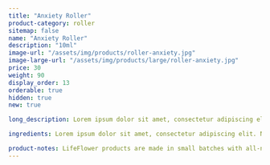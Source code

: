 ```yaml
---
title: "Anxiety Roller"
product-category: roller
sitemap: false
name: "Anxiety Roller"
description: "10ml"
image-url: "/assets/img/products/roller-anxiety.jpg"
image-large-url: "/assets/img/products/large/roller-anxiety.jpg"
price: 30
weight: 90
display_order: 13
orderable: true
hidden: true
new: true

long_description: Lorem ipsum dolor sit amet, consectetur adipiscing elit. Nunc sodales molestie dictum. Donec nec hendrerit augue, ac viverra massa. Aliquam purus libero, semper ac imperdiet id, ullamcorper id nisl. Mauris a nulla pellentesque odio cursus tincidunt sit amet at nulla. Orci varius natoque penatibus et magnis dis parturient montes, nascetur ridiculus mus. Nam vel massa et lorem laoreet fringilla. Phasellus convallis, odio eget dapibus imperdiet, elit metus tempor sapien, ac rhoncus dolor elit sed magna.

ingredients: Lorem ipsum dolor sit amet, consectetur adipiscing elit. Nunc sodales molestie dictum. Donec nec hendrerit augue, ac viverra massa. Aliquam purus libero, semper ac imperdiet id, ullamcorper id nisl. Mauris a nulla pellentesque odio cursus tincidunt sit amet at nulla. Orci varius natoque penatibus et magnis dis parturient montes, nascetur ridiculus mus. Nam vel massa et lorem laoreet fringilla. Phasellus convallis, odio eget dapibus imperdiet, elit metus tempor sapien, ac rhoncus dolor elit sed magna.

product-notes: LifeFlower products are made in small batches with all-natural and boutique ingredients. Most orders are processed within 3 days of being placed.
---
```

